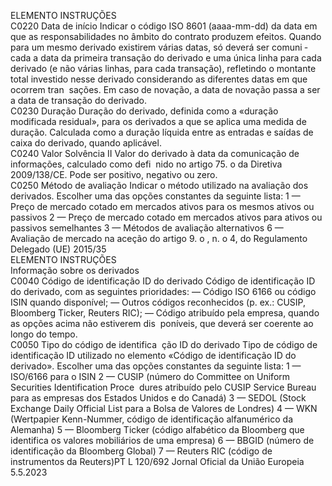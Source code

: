  
ELEMENTO  INSTRUÇÕES  
C0220  Data de início  Indicar o código ISO 8601 (aaaa-mm-dd) da data em que as responsabilidades no 
âmbito do contrato produzem efeitos. 
Quando para um mesmo derivado existirem várias datas, só deverá ser comuni ­
cada a data da primeira transação do derivado e uma única linha para cada 
derivado (e não várias linhas, para cada transação), refletindo o montante total 
investido nesse derivado considerando as diferentes datas em que ocorrem tran ­
sações. 
Em caso de novação, a data de novação passa a ser a data de transação do 
derivado.  
C0230  Duração  Duração do derivado, definida como a «duração modificada residual», para os 
derivados a que se aplica uma medida de duração. 
Calculada como a duração líquida entre as entradas e saídas de caixa do derivado, 
quando aplicável.  
C0240  Valor Solvência II  Valor do derivado à data da comunicação de informações, calculado como defi ­
nido no artigo 75.  o da Diretiva 2009/138/CE. Pode ser positivo, negativo ou 
zero.  
C0250  Método de avaliação  Indicar o método utilizado na avaliação dos derivados. Escolher uma das opções 
constantes da seguinte lista: 
1 — Preço de mercado cotado em mercados ativos para os mesmos ativos ou 
passivos 
2 — Preço de mercado cotado em mercados ativos para ativos ou passivos 
semelhantes 
3 — Métodos de avaliação alternativos 
6 — Avaliação de mercado na aceção do artigo 9.  o , n.  o 4, do Regulamento 
Delegado (UE) 2015/35  
ELEMENTO  INSTRUÇÕES  
Informação sobre os derivados  
C0040  Código de identificação ID do 
derivado  Código de identificação ID do derivado, com as seguintes prioridades: 
— Código ISO 6166 ou código ISIN quando disponível; 
— Outros códigos reconhecidos (p. ex.: CUSIP, Bloomberg Ticker, Reuters RIC); 
— Código atribuído pela empresa, quando as opções acima não estiverem dis ­
poníveis, que deverá ser coerente ao longo do tempo.  
C0050  Tipo do código de identifica ­
ção ID do derivado  Tipo de código de identificação ID utilizado no elemento «Código de identificação 
ID do derivado». Escolher uma das opções constantes da seguinte lista: 
1 — ISO/6166 para o ISIN 
2 — CUSIP (número do Committee on Uniform Securities Identification Proce ­
dures atribuído pelo CUSIP Service Bureau para as empresas dos Estados Unidos e 
do Canadá) 
3 — SEDOL (Stock Exchange Daily Official List para a Bolsa de Valores de 
Londres) 
4 — WKN (Wertpapier Kenn-Nummer, código de identificação alfanumérico da 
Alemanha) 
5 — Bloomberg Ticker (código alfabético da Bloomberg que identifica os valores 
mobiliários de uma empresa) 
6 — BBGID (número de identificação da Bloomberg Global) 
7 — Reuters RIC (código de instrumentos da Reuters)PT  L 120/692 Jornal Oficial da União Europeia 5.5.2023